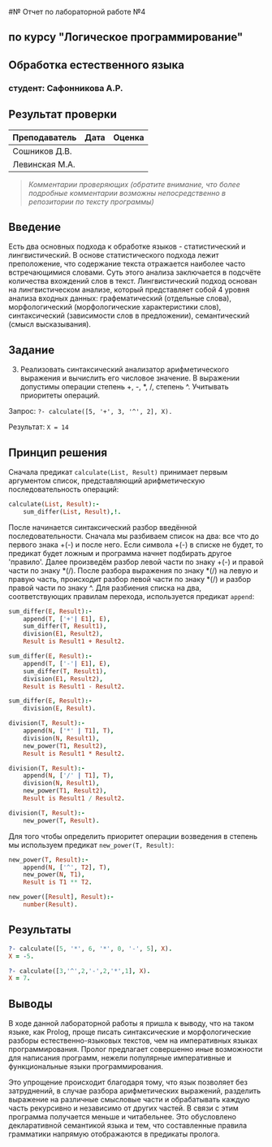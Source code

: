 #№ Отчет по лабораторной работе №4
## по курсу "Логическое программирование"

## Обработка естественного языка

### студент: Сафонникова А.Р.

## Результат проверки

| Преподаватель     | Дата         |  Оценка       |
|-------------------|--------------|---------------|
| Сошников Д.В. |              |               |
| Левинская М.А.|              |               |

> *Комментарии проверяющих (обратите внимание, что более подробные комментарии возможны непосредственно в репозитории по тексту программы)*


## Введение

Есть два основных подхода к обработке языков - статистический и лингвистический. В основе статистического подхода лежит преположение, что содержание текста отражается наиболее часто встречающимися словами. Суть этого анализа заключается в подсчёте количества вхождений слов в текст. Лингвистический подход основан на лингвистическом анализе, который представляет собой 4 уровня анализа входных данных: графематический (отдельные слова), морфологический (морфологические характеристики слов), синтаксический (зависимости слов в предложении), семантический (смысл высказывания).

## Задание

3. Реализовать синтаксический анализатор арифметического выражения и вычислить его числовое значение. В выражении допустимы операции степень  +, -, \*, /, степень ^. Учитывать приоритеты операций.

Запрос: `?- calculate([5, '+', 3, '^', 2], X).`

Результат: `X = 14`

## Принцип решения

Сначала предикат `calculate(List, Result)` принимает первым аргументом список, представляющий арифметическую последовательность операций:

```prolog
calculate(List, Result):-
    sum_differ(List, Result),!.
```
После начинается синтаксический разбор введённой последовательности. 
Сначала мы разбиваем список на два: все что до первого знака +(-) и после него. Если символа +(-) в списке не будет, то предикат будет ложным и программа начнет подбирать другое 'правило'. Далее произведём разбор левой части по знаку +(-) и правой части по знаку \*(/). После разбора выражения по знаку \*(/) на левую и правую часть, происходит разбор левой части по знаку \*(/) и разбор правой части по знаку ^. Для разбиения списка на два, соответствующих правилам перехода, используется предикат `append`:
```prolog
sum_differ(E, Result):-
    append(T, ['+'| E1], E),
    sum_differ(T, Result1),
    division(E1, Result2),
    Result is Result1 + Result2.

sum_differ(E, Result):-
    append(T, ['-'| E1], E),
    sum_differ(T, Result1),
    division(E1, Result2),
    Result is Result1 - Result2.

sum_differ(E, Result):-
    division(E, Result).

division(T, Result):-
    append(N, ['*' | T1], T),
    division(N, Result1),
    new_power(T1, Result2),
    Result is Result1 * Result2.

division(T, Result):-
    append(N, ['/' | T1], T),
    division(N, Result1),
    new_power(T1, Result2),
    Result is Result1 / Result2.

division(T, Result):-
    new_power(T, Result).
```
Для того чтобы определить приоритет операции возведения в степень мы используем предикат `new_power(T, Result)`:
```prolog
new_power(T, Result):-
    append(N, ['^', T2], T),
    new_power(N, T1),
    Result is T1 ** T2.

new_power([Result], Result):-
    number(Result).
```
## Результаты
```prolog
?- calculate([5, '*', 6, '*', 0, '-', 5], X). 
X = -5.

?- calculate([3,'^',2,'-',2,'*',1], X).     
X = 7.
```
## Выводы

В ходе данной лабораторной работы я пришла к выводу, что на таком языке, как Prolog, проще писать синтаксические и морфологические разборы естественно-языковых текстов, чем на императивных языках программирования. Пролог предлагает совершенно иные возможности для написания программ, нежели популярные императивные и функциональные языки программирования.

Это упрощение происходит благодаря тому, что язык позволяет без затруднений, в случае разбора арифметических выражений, разделить выражение на различные смысловые части и обрабатывать каждую часть рекурсивно и независимо от других частей. В связи с этим программа получается меньше и читабельнее. Это обусловлено декларативной семантикой языка и тем, что составленные правила грамматики напрямую отображаются в предикаты пролога.




